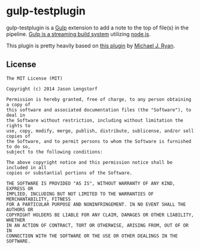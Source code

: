 # gulp-testplugin

gulp-testplugin is a [Gulp](https://github.com/gulpjs/gulp) extension to add a note to the top of file(s) in the pipeline.  [Gulp is a streaming build system](https://github.com/gulpjs/gulp) utilizing [node.js](http://nodejs.org/).

This plugin is pretty heavily based on [this plugin](https://github.com/tracker1/gulp-header) by [Michael J. Ryan](http://github.com/tracker1).


## License

```
The MIT License (MIT)

Copyright (c) 2014 Jason Lengstorf

Permission is hereby granted, free of charge, to any person obtaining a copy of
this software and associated documentation files (the "Software"), to deal in
the Software without restriction, including without limitation the rights to
use, copy, modify, merge, publish, distribute, sublicense, and/or sell copies of
the Software, and to permit persons to whom the Software is furnished to do so,
subject to the following conditions:

The above copyright notice and this permission notice shall be included in all
copies or substantial portions of the Software.

THE SOFTWARE IS PROVIDED "AS IS", WITHOUT WARRANTY OF ANY KIND, EXPRESS OR
IMPLIED, INCLUDING BUT NOT LIMITED TO THE WARRANTIES OF MERCHANTABILITY, FITNESS
FOR A PARTICULAR PURPOSE AND NONINFRINGEMENT. IN NO EVENT SHALL THE AUTHORS OR
COPYRIGHT HOLDERS BE LIABLE FOR ANY CLAIM, DAMAGES OR OTHER LIABILITY, WHETHER
IN AN ACTION OF CONTRACT, TORT OR OTHERWISE, ARISING FROM, OUT OF OR IN
CONNECTION WITH THE SOFTWARE OR THE USE OR OTHER DEALINGS IN THE SOFTWARE.
```
